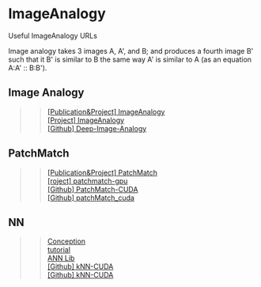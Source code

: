 # ImageAnalogy

Useful ImageAnalogy URLs

Image analogy takes 3 images A, A', and B; and produces a fourth image B' such
that it B' is similar to B the same way A' is similar to A (as an equation A:A' ::
B:B').

## Image Analogy
>> [[Publication&Project] ImageAnalogy](http://mrl.nyu.edu/projects/image-analogies/index.html)<br>
>> [[Project] ImageAnalogy](http://abdu2.web.engr.illinois.edu/cs445/project/)<br>
>> [[Github] Deep-Image-Analogy](https://github.com/msracver/Deep-Image-Analogy)<br>
    
## PatchMatch
>> [[Publication&Project] PatchMatch](http://gfx.cs.princeton.edu/pubs/Barnes_2009_PAR/index.php)<br>
>> [[roject] patchmatch-gpu](https://scholar.harvard.edu/matthew_cox/software/patchmatch-gpu)<br>
>> [[Github] PatchMatch-CUDA](https://github.com/matthew-cox/PatchMatch-CUDA)<br>
>> [[Github] patchMatch_cuda](https://github.com/yhsa678/patchMatch_cuda)<br>
    
## NN
>> [Conception](http://www3.cs.stonybrook.edu/~algorith/files/nearest-neighbor.shtml)<br>
>> [tutorial](http://simsearch.yury.name/tutorial.html)<br>
>> [ANN Lib](http://www.cs.umd.edu/~mount/ANN/)<br>
>> [[Github] kNN-CUDA](http://vincentfpgarcia.github.io/kNN-CUDA/)<br>
>> [[Github] kNN-CUDA](https://github.com/xysmlx/kNN-CUDA)<br>
    
